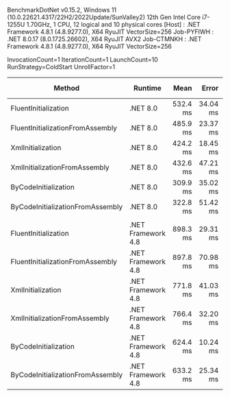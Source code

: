 BenchmarkDotNet v0.15.2, Windows 11 (10.0.22621.4317/22H2/2022Update/SunValley2)
12th Gen Intel Core i7-1255U 1.70GHz, 1 CPU, 12 logical and 10 physical cores
  [Host]     : .NET Framework 4.8.1 (4.8.9277.0), X64 RyuJIT VectorSize=256
  Job-PYFIWH : .NET 8.0.17 (8.0.1725.26602), X64 RyuJIT AVX2
  Job-CTMNKH : .NET Framework 4.8.1 (4.8.9277.0), X64 RyuJIT VectorSize=256

InvocationCount=1  IterationCount=1  LaunchCount=10
RunStrategy=ColdStart  UnrollFactor=1

| Method                           | Runtime            | Mean     | Error    | StdDev   | Ratio | RatioSD | Allocated | Alloc Ratio |
|--------------------------------- |------------------- |---------:|---------:|---------:|------:|--------:|----------:|------------:|
| FluentInitialization             | .NET 8.0           | 532.4 ms | 34.04 ms | 22.52 ms |  1.10 |    0.06 |   2.25 MB |        0.65 |
| FluentInitializationFromAssembly | .NET 8.0           | 485.9 ms | 23.37 ms | 15.46 ms |  1.00 |    0.04 |   3.46 MB |        1.00 |
| XmlInitialization                | .NET 8.0           | 424.2 ms | 18.45 ms | 12.20 ms |  0.87 |    0.04 |   1.66 MB |        0.48 |
| XmlInitializationFromAssembly    | .NET 8.0           | 432.6 ms | 47.21 ms | 31.23 ms |  0.89 |    0.07 |   1.66 MB |        0.48 |
| ByCodeInitialization             | .NET 8.0           | 309.9 ms | 35.02 ms | 23.16 ms |  0.64 |    0.05 |   1.55 MB |        0.45 |
| ByCodeInitializationFromAssembly | .NET 8.0           | 322.8 ms | 51.42 ms | 34.01 ms |  0.66 |    0.07 |   1.55 MB |        0.45 |
|                                  |                    |          |          |          |       |         |           |             |
| FluentInitialization             | .NET Framework 4.8 | 898.3 ms | 29.31 ms | 19.39 ms |  1.00 |    0.05 |   2.97 MB |        0.65 |
| FluentInitializationFromAssembly | .NET Framework 4.8 | 897.8 ms | 70.98 ms | 46.95 ms |  1.00 |    0.07 |   4.55 MB |        1.00 |
| XmlInitialization                | .NET Framework 4.8 | 771.8 ms | 41.03 ms | 27.14 ms |  0.86 |    0.05 |   2.16 MB |        0.47 |
| XmlInitializationFromAssembly    | .NET Framework 4.8 | 766.4 ms | 32.20 ms | 21.30 ms |  0.86 |    0.05 |   2.15 MB |        0.47 |
| ByCodeInitialization             | .NET Framework 4.8 | 624.4 ms | 10.24 ms |  6.77 ms |  0.70 |    0.03 |   2.03 MB |        0.45 |
| ByCodeInitializationFromAssembly | .NET Framework 4.8 | 633.2 ms | 25.34 ms | 16.76 ms |  0.71 |    0.04 |   2.03 MB |        0.45 |